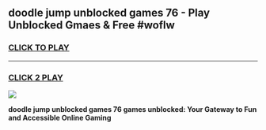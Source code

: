 
## doodle jump unblocked games 76 - Play Unblocked Gmaes & Free #woflw
<h3>
<a href="https://premium.freeplayer.one?title=doodle_jump_unblocked_games_76&ref=03M">CLICK TO PLAY</a></h3>
<hr>

<h3>
<a href="https://premium.freeplayer.one?title=doodle_jump_unblocked_games_76&ref=03M">CLICK 2 PLAY</a>
  
</h3>

<a href="https://premium.freeplayer.one?title=doodle_jump_unblocked_games_76&ref=03M"><img src="https://clearcache.store/games.png"></a>


**doodle jump unblocked games 76 games unblocked: Your Gateway to Fun and Accessible Online Gaming**
